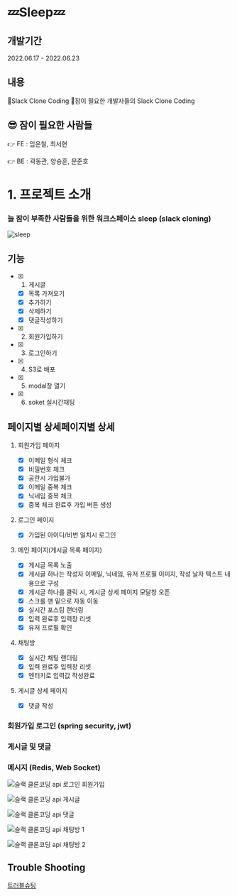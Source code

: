 # 💤Sleep💤

## 개발기간

2022.06.17 - 2022.06.23


## 내용

🎉Slack Clone Coding
🎉잠이 필요한 개발자들의 Slack Clone Coding


## 😎 잠이 필요한 사람들

👉 FE : 임운철, 최서현

👉 BE : 곽동관, 양승훈, 문준호


# 1. 프로젝트 소개

### 늘 잠이 부족한 사람들을 위한 워크스페이스 sleep (slack cloning)
![sleep](https://user-images.githubusercontent.com/103565908/175207827-94c15e34-b25d-4b7d-b2c9-d0ca26395933.PNG)


## 기능

- [x] 1. 게시글
  - [x] 목록 가져오기
  - [x] 추가하기
  - [x] 삭제하기
  - [x] 댓글작성하기
- [x] 2. 회원가입하기
- [x] 3. 로그인하기
- [x] 4. S3로 배포
- [x] 5. modal창 열기
- [x] 6. soket 실시간채팅


## 페이지별 상세페이지별 상세

1. 회원가입 페이지

   - [x] 이메일 형식 체크
   - [x] 비밀번호 체크
   - [x] 공란시 가입불가
   - [x] 이메일 중복 체크
   - [x] 닉네임 중복 체크
   - [x] 중복 체크 완료후 가입 버튼 생성

2. 로그인 페이지

   - [x] 가입된 아이디/비번 일치시 로그인

3. 메인 페이지(게시글 목록 페이지)

   - [x] 게시글 목록 노출
   - [x] 게시글 하나는 작성자 이메일, 닉네임, 유저 프로필 이미지, 작성 날자  텍스트 내용으로 구성
   - [x] 게시글 하나를 클릭 시, 게시글 상세 페이지 모달창 오픈
   - [x] 스크롤 맨 밑으로 자동 이동
   - [x] 실시간 포스팅 랜더링
   - [x] 입력 완료후 입력창 리셋  
   - [x] 유저 프로필 확인

4. 채팅방
   - [x] 실시간 채팅 랜더링
   - [x] 입력 완료후 입력창 리셋
   - [x] 엔터키로 입력값 작성완료  

5. 게시글 상세 페이지
   - [x] 댓글 작성
### 회원가입 로그인 (spring security, jwt)
### 게시글 및 댓글
### 메시지 (Redis, Web Socket)


![슬랙 클론코딩 api 로그인 회원가입](https://user-images.githubusercontent.com/103565908/175223377-2d256849-65d7-4d05-bf35-b411ab401680.png)

![슬랙 클론코딩 api 게시글](https://user-images.githubusercontent.com/103565908/175223214-b0b0787f-39d1-4d49-be85-75f50f82dca2.png)

![슬랙 클론코딩 api 댓글](https://user-images.githubusercontent.com/103565908/175223245-9c5a9c96-2204-4e62-8b71-8762dc9ee677.png)

![슬랙 클론코딩 api 채팅방 1](https://user-images.githubusercontent.com/103565908/175223412-0983bd9f-d831-4133-a988-7bb9fdc9930d.png)

![슬랙 클론코딩 api 채팅방 2](https://user-images.githubusercontent.com/103565908/175223425-56f77433-5b75-4977-bed1-4840aaa98211.png)

## Trouble Shooting

<a href="https://ysh94.tistory.com/49">트러블슈팅</a>
